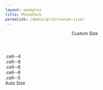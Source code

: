 ```yaml
---
layout: examples
title: PhonePack
permalink: /demos/grid/custom-size/
---
```


<header class="header header--shadow">
      <div class="header__title">Custom Size</div>
</header>
    
<section class="content content--padding has-header">
<div class="row row--gutters">
            <div class="cell cell--4">
                <div class="Demo">.cell--4</div>
            </div>
            <div class="cell cell--8">
                <div class="Demo">.cell--8</div>
            </div>
        </div>
        <div class="row row--gutters">
            <div class="cell cell--6">
                <div class="Demo">.cell--6</div>
            </div>
            <div class="cell cell--6">
                <div class="Demo">.cell--6</div>
            </div>
        </div>
        <div class="row row--gutters">
            <div class="cell cell--5">
                <div class="Demo">.cell--5</div>
            </div>
            <div class="cell">
                <div class="Demo">Auto Size</div>
            </div>
        </div>
</section>
  

      